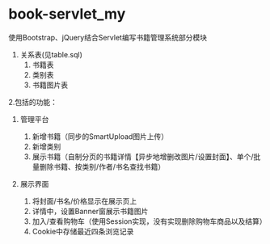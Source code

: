 # book-servlet_my

使用Bootstrap、jQuery结合Servlet编写书籍管理系统部分模块

1. 关系表(见table.sql)
   1. 书籍表
   2. 类别表
   3. 书籍图片表
   
2.包括的功能：
   1. 管理平台
      1. 新增书籍（同步的SmartUpload图片上传）
      2. 新增类别
      3. 展示书籍（自制分页的书籍详情【异步地增删改图片/设置封面】、单个/批量删除书籍、按类别/作者/书名查找书籍）
      
   2. 展示界面
      1. 将封面/书名/价格显示在展示页上
      2. 详情中，设置Banner窗展示书籍图片
      3. 加入/查看购物车（使用Session实现，没有实现删除购物车商品以及结算）
      4. Cookie中存储最近四条浏览记录
